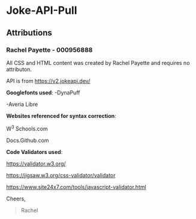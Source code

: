 # Joke-API-Pull
## Attributions
### Rachel Payette - 000956888

All CSS and HTML content was created by Rachel Payette and requires no attributon. 

API is from https://v2.jokeapi.dev/

**Googlefonts used**:
-DynaPuff

-Averia Libre


**Websites referenced for syntax correction**:

W<sup>3</sup> Schools.com

Docs.Github.com

**Code Validators used**:

https://validator.w3.org/

https://jigsaw.w3.org/css-validator/validator

https://www.site24x7.com/tools/javascript-validator.html


Cheers, 
> Rachel 
